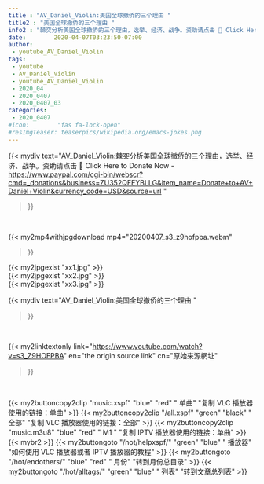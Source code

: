 ```yaml
---
title : "AV_Daniel_Violin:美国全球撤侨的三个理由 "
title2 : "美国全球撤侨的三个理由 "
info2 : "棘突分析美国全球撤侨的三个理由，选举、经济、战争。资助请点击 📌 Click Here to Donate Now - https://www.paypal.com/cgi-bin/webscr?cmd=_donations&business=ZU352QFEYBLLG&item_name=Donate+to+AV+Daniel+Violin&currency_code=USD&source=url "
date:        2020-04-07T03:23:50-07:00
author:
 - youtube_AV_Daniel_Violin
tags:
 - youtube
 - AV_Daniel_Violin
 - youtube_AV_Daniel_Violin
 - 2020_04
 - 2020_0407
 - 2020_0407_03
categories:
 - 2020_0407
#icon:        "fas fa-lock-open"
#resImgTeaser: teaserpics/wikipedia.org/emacs-jokes.png
---
```


{{< mydiv text="AV_Daniel_Violin:棘突分析美国全球撤侨的三个理由，选举、经济、战争。资助请点击 📌 Click Here to Donate Now - https://www.paypal.com/cgi-bin/webscr?cmd=_donations&business=ZU352QFEYBLLG&item_name=Donate+to+AV+Daniel+Violin&currency_code=USD&source=url "
>}}
<br>


{{< my2mp4withjpgdownload mp4="20200407_s3_z9hofpba.webm"
>}}

{{< my2jpgexist "xx1.jpg" >}}<br>
{{< my2jpgexist "xx2.jpg" >}}<br>
{{< my2jpgexist "xx3.jpg" >}}<br>



{{< mydiv text="AV_Daniel_Violin:美国全球撤侨的三个理由 "
>}}
<br>

{{< my2linktextonly link="https://www.youtube.com/watch?v=s3_Z9HOFPBA"
en="the origin source link" cn="原始來源網址"
>}}


<br>

{{< my2buttoncopy2clip "music.xspf"        "blue"   "red"    " 单曲"  "复制 VLC 播放器使用的链接：单曲" >}} {{< my2buttoncopy2clip "/all.xspf"         "green"  "black"  " 全部"  "复制 VLC 播放器使用的链接：全部" >}} {{< my2buttoncopy2clip "music.m3u8"        "blue"   "red"    " M1 "    "复制 IPTV 播放器使用的链接：单曲" >}} {{< mybr2 >}} {{< my2buttongoto      "/hot/helpxspf/"    "green"  "blue"   " 播放器" "如何使用 VLC 播放器或者 IPTV 播放器的教程" >}} {{< my2buttongoto      "/hot/endothers/"   "blue"   "red"    " 月份"   "转到月份总目录" >}} {{< my2buttongoto      "/hot/alltags/"     "green"  "blue"   " 列表"   "转到文章总列表" >}} 
